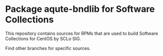 # Package aqute-bndlib for Software Collections

This repository contains sources for RPMs that are used
to build Software Collections for CentOS by SCLo SIG.

Find other branches for specific sources.
